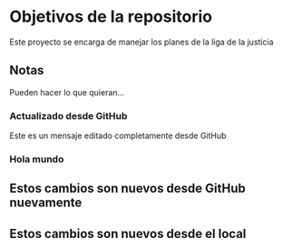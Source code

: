 # Objetivos de la repositorio

Este proyecto se encarga de manejar los planes de la liga de la justicia

## Notas
Pueden hacer lo que quieran...

### Actualizado desde GitHub
Este es un mensaje editado completamente desde GitHub

### Hola mundo

## Estos cambios son nuevos desde GitHub nuevamente
## Estos cambios son nuevos desde el local
